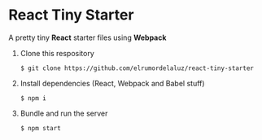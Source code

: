 # React Tiny Starter

A pretty tiny **React** starter files using **Webpack**

1. Clone this respository
    
    ```
    $ git clone https://github.com/elrumordelaluz/react-tiny-starter

    ```

2. Install dependencies (React, Webpack and Babel stuff)
    
    ```
    $ npm i
    ```

3. Bundle and run the server

    ```
    $ npm start
    ```
    
